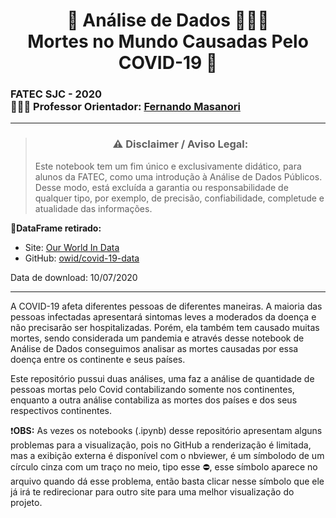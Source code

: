 #  <center>🎲 Análise de Dados 🕵🏻‍♀️ <br/>Mortes no Mundo Causadas Pelo COVID-19 🦠</center>

### FATEC SJC - 2020 <br/>👨🏽‍🏫 Professor Orientador: [Fernando Masanori](https://github.com/fmasanori)

---

> ### **<center>⚠️ Disclaimer / Aviso Legal: </center>**
> Este notebook tem um fim único e exclusivamente didático, para alunos da FATEC, como uma introdução à Análise de Dados Públicos. 
> Desse modo, está excluída a garantia ou  responsabilidade de qualquer tipo, por exemplo, de precisão, confiabilidade, 
> completude e atualidade das informações.

🎲**DataFrame retirado:** 
    
   + Site: [Our World In Data](https://ourworldindata.org/coronavirus)
   + GitHub: [owid/covid-19-data](https://github.com/owid/covid-19-data)

Data de download: 10/07/2020

---

A COVID-19 afeta diferentes pessoas de diferentes maneiras. A maioria das pessoas infectadas apresentará sintomas leves a moderados da doença e não precisarão ser hospitalizadas.
Porém, ela também tem causado muitas mortes, sendo considerada um pandemia e através desse notebook de Análise de Dados conseguimos analisar as mortes causadas por essa doença entre os continente e seus países.

Este repositório pussui duas análises, uma faz a análise de quantidade de pessoas mortas pelo Covid contabilizando somente nos continentes, enquanto a outra análise contabiliza as mortes dos países e dos seus respectivos continentes.

❗**OBS:** As vezes os notebooks (.ipynb) desse repositório apresentam alguns problemas para a visualização, pois no GitHub a renderização é limitada, mas a exibição externa é disponível com o nbviewer, é um símbolodo de um círculo cinza com um traço no meio, tipo esse ⛔, esse símbolo aparece no arquivo quando dá esse problema, então basta clicar nesse símbolo que ele já irá te redirecionar para outro site para uma melhor visualização do projeto.
